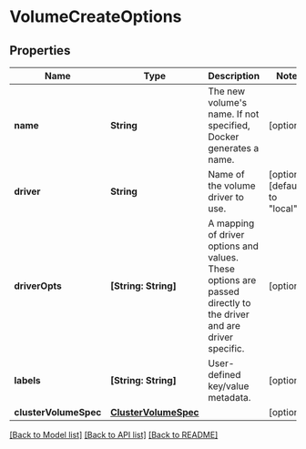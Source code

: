 # VolumeCreateOptions

## Properties
Name | Type | Description | Notes
------------ | ------------- | ------------- | -------------
**name** | **String** | The new volume&#39;s name. If not specified, Docker generates a name.  | [optional] 
**driver** | **String** | Name of the volume driver to use. | [optional] [default to "local"]
**driverOpts** | **[String: String]** | A mapping of driver options and values. These options are passed directly to the driver and are driver specific.  | [optional] 
**labels** | **[String: String]** | User-defined key/value metadata. | [optional] 
**clusterVolumeSpec** | [**ClusterVolumeSpec**](ClusterVolumeSpec.md) |  | [optional] 

[[Back to Model list]](../README.md#documentation-for-models) [[Back to API list]](../README.md#documentation-for-api-endpoints) [[Back to README]](../README.md)



